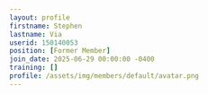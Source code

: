 ```yaml
---
layout: profile
firstname: Stephen
lastname: Via
userid: 150140053
position: [Former Member]
join_date: 2025-06-29 00:00:00 -0400
training: []
profile: /assets/img/members/default/avatar.png
---
```

